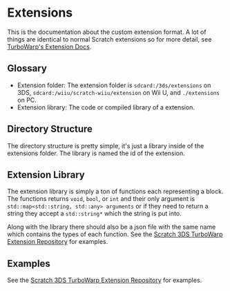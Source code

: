 # Extensions

This is the documentation about the custom extension format. A lot of things are
identical to normal Scratch extensions so for more detail, see
[TurboWarp's Extension Docs](https://docs.turbowarp.org/development/extensions/introduction).

## Glossary

- Extension folder: The extension folder is `sdcard:/3ds/extensions` on 3DS,
  `sdcard:/wiiu/scratch-wiiu/extension` on Wii U, and `./extensions` on PC.
- Extension library: The code or compiled library of a extension.

## Directory Structure

The directory structure is pretty simple, it's just a library inside of the
extensions folder. The library is named the id of the extension.

## Extension Library

The extension library is simply a ton of functions each representing a block.
The functions returns `void`, `bool`, or `int` and their only argument is
`std::map<std::string, std::any> arguments` or if they need to return a string
they accept a `std::string*` which the string is put into.

Along with the library there should also be a json file with the same name which
contains the types of each function. See the
[Scratch 3DS TurboWarp Extension Repository](https://github.com/gradylink/turbowarp-3ds-extensions)
for examples.

## Examples

See the
[Scratch 3DS TurboWarp Extension Repository](https://github.com/gradylink/turbowarp-3ds-extensions)
for examples.
